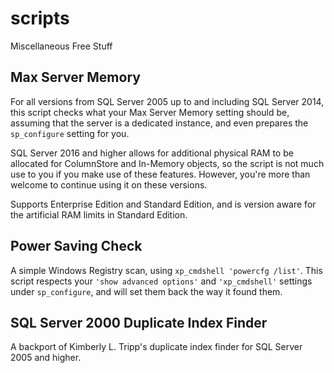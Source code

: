 # scripts

Miscellaneous Free Stuff

## Max Server Memory

For all versions from SQL Server 2005 up to and including SQL Server 2014, this script checks what your Max Server Memory setting should be, assuming that the server is a dedicated instance, and even prepares the `sp_configure` setting for you.

SQL Server 2016 and higher allows for additional physical RAM to be allocated for ColumnStore and In-Memory objects, so the script is not much use to you if you make use of these features. However, you're more than welcome to continue using it on these versions.

Supports Enterprise Edition and Standard Edition, and is version aware for the artificial RAM limits in Standard Edition.

## Power Saving Check

A simple Windows Registry scan, using `xp_cmdshell 'powercfg /list'`. This script respects your `'show advanced options'` and `'xp_cmdshell'` settings under `sp_configure`, and will set them back the way it found them.

## SQL Server 2000 Duplicate Index Finder

A backport of Kimberly L. Tripp's duplicate index finder for SQL Server 2005 and higher.
